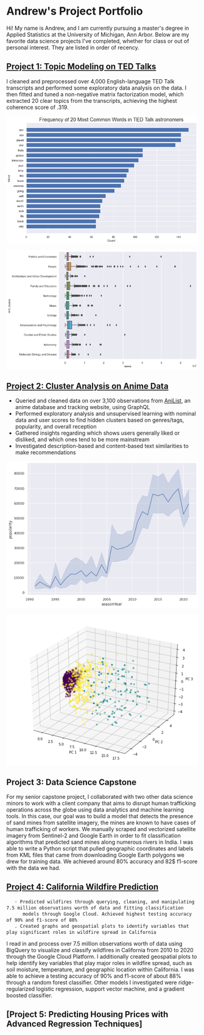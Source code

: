 # Andrew's Project Portfolio

Hi! My name is Andrew, and I am currently pursuing a master's degree in Applied Statistics at the University of Michigan, Ann Arbor. Below are my favorite data science projects I've completed, whether for class or out of personal interest. They are listed in order of recency. 

## [Project 1: Topic Modeling on TED Talks](https://github.com/ngandr/TED_Talks_NLP)

I cleaned and preprocessed over 4,000 English-language TED Talk transcripts and performed some exploratory data analysis on the data. I then fitted and tuned a non-negative matrix factorization model, which extracted 20 clear topics from the transcripts, achieving the highest coherence score of .319. 

![](/images/astronomer_words.png)

![](/images/topics_boxplot.png)

## [Project 2: Cluster Analysis on Anime Data](https://github.com/ngandr/anime_proj)

+ Queried and cleaned data on over 3,100 observations from [AniList](https://anilist.co/), an anime database and tracking website, using GraphQL
+ Performed exploratory analysis and unsupervised learning with nominal data and user scores to find hidden clusters based on genres/tags, popularity, and overall reception
+ Gathered insights regarding which shows users generally liked or disliked, and which ones tend to be more mainstream
+ Investigated description-based and content-based text similarities to make recommendations

![](/images/eda_popularity.png)

![](/images/user_data_clusters.png)

## Project 3: Data Science Capstone

For my senior capstone project, I collaborated with two other data science minors to work with a client company that aims to disrupt human trafficking operations across the globe using data analytics and machine learning tools. In this case, our goal was to build a model that detects the presence of sand mines from satellite imagery, the mines are known to have cases of human trafficking of workers. We manually scraped and vectorized satellite imagery from Sentinel-2 and Google Earth in order to fit classification algorithms that predicted sand mines along numerous rivers in India. I was able to write a Python script that pulled geographic coordinates and labels from KML files that came from downloading Google Earth polygons we drew for training data. We achieved around 80% accuracy and 82$ f1-score with the data we had.

## [Project 4: California Wildfire Prediction](https://github.com/ngandr/Wildfires)

       · Predicted wildfires through querying, cleaning, and manipulating 7.5 million observations worth of data and fitting classification 
          models through Google Cloud. Achieved highest testing accuracy of 90% and f1-score of 88%
       . Created graphs and geospatial plots to identify variables that play significant roles in wildfire spread in California


I read in and process over 7.5 million observations worth of data using BigQuery to visualize and classify wildfires in California from 2010 to 2020 through the Google Cloud Platform. I additionally created geospatial plots to help identify key variables that play major roles in wildfire spread, such as soil moisture, temperature, and geographic location within California. I was able to achieve a testing accuracy of 90% and f1-score of about 88% through a random forest classifier. Other models I investigated were ridge-regularized logistic regression, support vector machine, and a gradient boosted classifier.

## [Project 5: Predicting Housing Prices with Advanced Regression Techniques]


